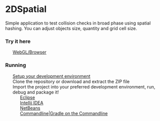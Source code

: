 <h1>
    <a id="user-content-libgdx-demo-cuboc" class="anchor" aria-hidden="true" href="#libgdx-demo-cuboc">
        <span class="octicon octicon-link"></span>
    </a>
    2DSpatial
</h1>

Simple application to test collision checks in broad phase using spatial hashing. You can adjust objects size, quantity and grid cell size.

<h3>
    <a id="user-content-try-it-here" class="anchor" aria-hidden="true" href="#try-it-here">
    <span class="octicon octicon-link"></span>
    </a>
    Try it here
</h3>

<ul class="task-list">
    <li>
        <a href="http://2DSpatial.zz.mu">WebGL/Browser</a>
    </li>
</ul>


<h3>
<a id="user-content-running" class="anchor" aria-hidden="true" href="#running">
<span class="octicon octicon-link"></span>
</a>
Running
</h3>
<ul class="task-list">
<li>
<a href="https://github.com/libgdx/libgdx/wiki">Setup your development environment</a>
</li>
<li>Clone the repository or download and extract the ZIP file</li>
<li>
Import the project into your preferred development environment, run, debug and package it!
<ul class="task-list">
<li>
<a href="https://github.com/libgdx/libgdx/wiki/Gradle-and-Eclipse">Eclipse</a>
</li>
<li>
<a href="https://github.com/libgdx/libgdx/wiki/Gradle-and-Intellij-IDEA">Intellij IDEA</a>
</li>
<li>
<a href="https://github.com/libgdx/libgdx/wiki/Gradle-and-NetBeans">NetBeans</a>
</li>
<li>
<a href="https://github.com/libgdx/libgdx/wiki/Gradle-on-the-Commandline">Commandline|Gradle on the Commandline</a>
</li>
</ul>
</li>
</ul>
